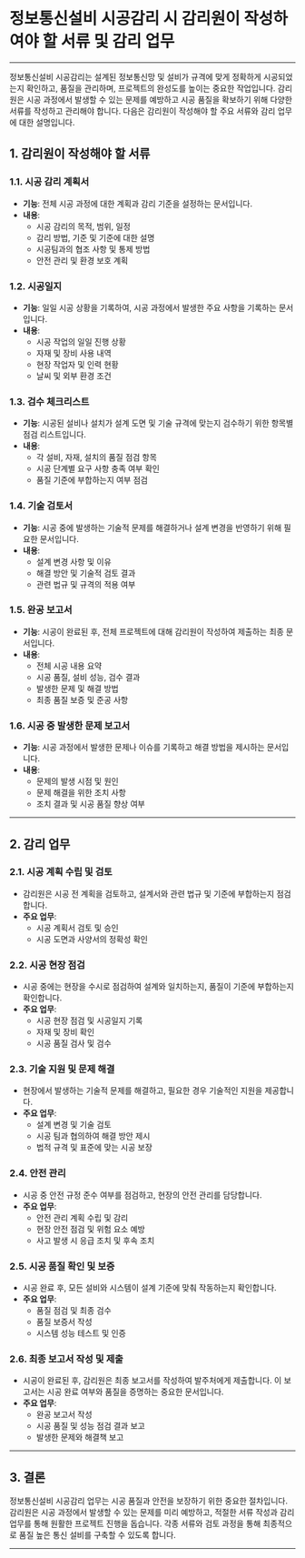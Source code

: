 # 정보통신설비 시공감리 시 감리원이 작성하여야 할 서류 및 감리 업무

---

정보통신설비 시공감리는 설계된 정보통신망 및 설비가 규격에 맞게 정확하게 시공되었는지 확인하고, 품질을 관리하며, 프로젝트의 완성도를 높이는 중요한 작업입니다. 감리원은 시공 과정에서 발생할 수 있는 문제를 예방하고 시공 품질을 확보하기 위해 다양한 서류를 작성하고 관리해야 합니다. 다음은 감리원이 작성해야 할 주요 서류와 감리 업무에 대한 설명입니다.

## 1. **감리원이 작성해야 할 서류**

### 1.1. **시공 감리 계획서**
   - **기능**: 전체 시공 과정에 대한 계획과 감리 기준을 설정하는 문서입니다.
   - **내용**:
     - 시공 감리의 목적, 범위, 일정
     - 감리 방법, 기준 및 기준에 대한 설명
     - 시공팀과의 협조 사항 및 통제 방법
     - 안전 관리 및 환경 보호 계획

### 1.2. **시공일지**
   - **기능**: 일일 시공 상황을 기록하여, 시공 과정에서 발생한 주요 사항을 기록하는 문서입니다.
   - **내용**:
     - 시공 작업의 일일 진행 상황
     - 자재 및 장비 사용 내역
     - 현장 작업자 및 인력 현황
     - 날씨 및 외부 환경 조건

### 1.3. **검수 체크리스트**
   - **기능**: 시공된 설비나 설치가 설계 도면 및 기술 규격에 맞는지 검수하기 위한 항목별 점검 리스트입니다.
   - **내용**:
     - 각 설비, 자재, 설치의 품질 점검 항목
     - 시공 단계별 요구 사항 충족 여부 확인
     - 품질 기준에 부합하는지 여부 점검

### 1.4. **기술 검토서**
   - **기능**: 시공 중에 발생하는 기술적 문제를 해결하거나 설계 변경을 반영하기 위해 필요한 문서입니다.
   - **내용**:
     - 설계 변경 사항 및 이유
     - 해결 방안 및 기술적 검토 결과
     - 관련 법규 및 규격의 적용 여부

### 1.5. **완공 보고서**
   - **기능**: 시공이 완료된 후, 전체 프로젝트에 대해 감리원이 작성하여 제출하는 최종 문서입니다.
   - **내용**:
     - 전체 시공 내용 요약
     - 시공 품질, 설비 성능, 검수 결과
     - 발생한 문제 및 해결 방법
     - 최종 품질 보증 및 준공 사항

### 1.6. **시공 중 발생한 문제 보고서**
   - **기능**: 시공 과정에서 발생한 문제나 이슈를 기록하고 해결 방법을 제시하는 문서입니다.
   - **내용**:
     - 문제의 발생 시점 및 원인
     - 문제 해결을 위한 조치 사항
     - 조치 결과 및 시공 품질 향상 여부

---

## 2. **감리 업무**

### 2.1. **시공 계획 수립 및 검토**
   - 감리원은 시공 전 계획을 검토하고, 설계서와 관련 법규 및 기준에 부합하는지 점검합니다.
   - **주요 업무**:
     - 시공 계획서 검토 및 승인
     - 시공 도면과 사양서의 정확성 확인

### 2.2. **시공 현장 점검**
   - 시공 중에는 현장을 수시로 점검하여 설계와 일치하는지, 품질이 기준에 부합하는지 확인합니다.
   - **주요 업무**:
     - 시공 현장 점검 및 시공일지 기록
     - 자재 및 장비 확인
     - 시공 품질 검사 및 검수

### 2.3. **기술 지원 및 문제 해결**
   - 현장에서 발생하는 기술적 문제를 해결하고, 필요한 경우 기술적인 지원을 제공합니다.
   - **주요 업무**:
     - 설계 변경 및 기술 검토
     - 시공 팀과 협의하여 해결 방안 제시
     - 법적 규격 및 표준에 맞는 시공 보장

### 2.4. **안전 관리**
   - 시공 중 안전 규정 준수 여부를 점검하고, 현장의 안전 관리를 담당합니다.
   - **주요 업무**:
     - 안전 관리 계획 수립 및 감리
     - 현장 안전 점검 및 위험 요소 예방
     - 사고 발생 시 응급 조치 및 후속 조치

### 2.5. **시공 품질 확인 및 보증**
   - 시공 완료 후, 모든 설비와 시스템이 설계 기준에 맞춰 작동하는지 확인합니다.
   - **주요 업무**:
     - 품질 점검 및 최종 검수
     - 품질 보증서 작성
     - 시스템 성능 테스트 및 인증

### 2.6. **최종 보고서 작성 및 제출**
   - 시공이 완료된 후, 감리원은 최종 보고서를 작성하여 발주처에게 제출합니다. 이 보고서는 시공 완료 여부와 품질을 증명하는 중요한 문서입니다.
   - **주요 업무**:
     - 완공 보고서 작성
     - 시공 품질 및 성능 점검 결과 보고
     - 발생한 문제와 해결책 보고

---

## 3. **결론**

정보통신설비 시공감리 업무는 시공 품질과 안전을 보장하기 위한 중요한 절차입니다. 감리원은 시공 과정에서 발생할 수 있는 문제를 미리 예방하고, 적절한 서류 작성과 감리 업무를 통해 원활한 프로젝트 진행을 돕습니다. 각종 서류와 검토 과정을 통해 최종적으로 품질 높은 통신 설비를 구축할 수 있도록 합니다.

---
